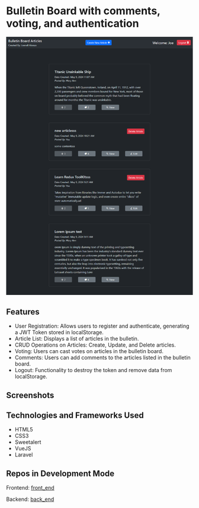# Bulletin Board with comments, voting, and authentication

![Bulletin Board with comments, voting, and authentication Project](screenshots/list.png)

## Features

- User Registration: Allows users to register and authenticate, generating a JWT Token stored in localStorage.
- Article List: Displays a list of articles in the bulletin.
- CRUD Operations on Articles: Create, Update, and Delete articles.
- Voting: Users can cast votes on articles in the bulletin board.
- Comments: Users can add comments to the articles listed in the bulletin board.
- Logout: Functionality to destroy the token and remove data from localStorage.

## Screenshots

## Technologies and Frameworks Used

- HTML5
- CSS3
- Sweetalert
- VueJS
- Laravel

## Repos in Development Mode

Frontend: [front_end](https://github.com/alonzojoe/article_frontend.git)

Backend: [back_end](https://github.com/alonzojoe/article_backend.git)
